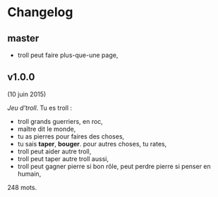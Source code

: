 # Changelog

## master

* troll peut faire plus-que-une page,

## v1.0.0

(10 juin 2015)

*Jeu d'troll*. Tu es troll :

* troll grands guerriers, en roc,
* maître dit le monde,
* tu as pierres pour faires des choses,
* tu sais **taper**, **bouger**. pour autres choses, tu rates,
* troll peut aider autre troll,
* troll peut taper autre troll aussi,
* troll peut gagner pierre si bon rôle, peut perdre pierre si penser en humain,

248 mots.
